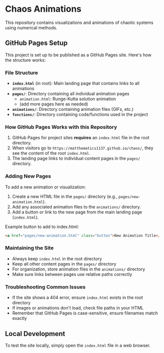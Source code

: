 # Chaos Animations

This repository contains visualizations and animations of chaotic systems using numerical methods.

## GitHub Pages Setup

This project is set up to be published as a GitHub Pages site. Here's how the structure works:

### File Structure

- **`index.html`** (in root): Main landing page that contains links to all animations
- **`pages/`**: Directory containing all individual animation pages
  - `animation.html`: Runge-Kutta solution animation
  - (add more pages here as needed)
- **`animations/`**: Directory containing animation files (GIFs, etc.)
- **`functions/`**: Directory containing code/functions used in the project

### How GitHub Pages Works with this Repository

1. GitHub Pages for project sites **requires** an `index.html` file in the root directory.
2. When visitors go to `https://matthematics1137.github.io/chaos/`, they see the content of the root `index.html`.
3. The landing page links to individual content pages in the `pages/` directory.

### Adding New Pages

To add a new animation or visualization:

1. Create a new HTML file in the `pages/` directory (e.g., `pages/new-animation.html`).
2. Add any associated animation files to the `animations/` directory.
3. Add a button or link to the new page from the main landing page (`index.html`).

Example button to add to index.html:
```html
<a href="pages/new-animation.html" class="button">New Animation Title</a>
```

### Maintaining the Site

- Always keep `index.html` in the root directory
- Keep all other content pages in the `pages/` directory
- For organization, store animation files in the `animations/` directory
- Make sure links between pages use relative paths correctly

### Troubleshooting Common Issues

- If the site shows a 404 error, ensure `index.html` exists in the root directory
- If images or animations don't load, check file paths in your HTML
- Remember that GitHub Pages is case-sensitive, ensure filenames match exactly

## Local Development

To test the site locally, simply open the `index.html` file in a web browser.
